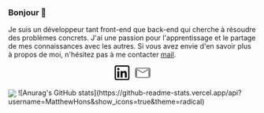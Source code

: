 ### Bonjour 👋

Je suis un développeur tant front-end que back-end qui cherche à résoudre des problèmes concrets. J'ai une passion pour l'apprentissage et le partage de mes connaissances avec les autres. 
Si vous avez envie d'en savoir plus à propos de moi, n'hésitez pas à me contacter [mail](mailto:matthewhons19@gmail.com).

<p align='center'>
<a href="https://www.linkedin.com/in/matthew-hons/"><img height="30" src="./linkedin.png"></a>&nbsp;&nbsp;
<a href="mailto:matthewhons19@gmail.com"><img height="30" src="./mail.png"></a>
</p>
<img align="center" src="https://github-readme-stats.vercel.app/api/top-langs/?username=MatthewHons&layout=compact" />
![Anurag's GitHub stats](https://github-readme-stats.vercel.app/api?username=MatthewHons&show_icons=true&theme=radical)
